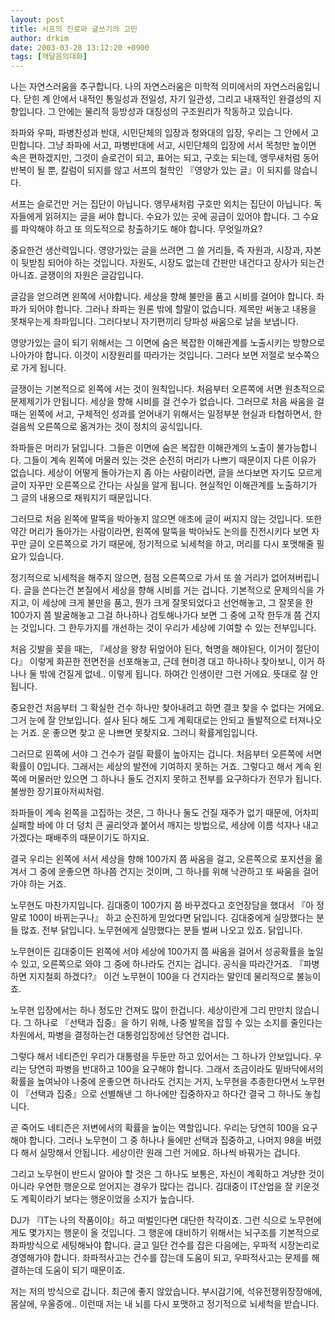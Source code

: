 ```yaml
---
layout: post
title: 서프의 진로와 글쓰기의 고민
author: drkim
date: 2003-03-28 13:12:20 +0900
tags: [깨달음의대화]
---
```

나는 자연스러움을 추구합니다. 나의 자연스러움은 미학적 의미에서의 자연스러움입니다. 닫힌 계 안에서 내적인 통일성과 전일성, 자기 일관성, 그리고 내재적인 완결성의 지향입니다. 그 안에는 물리적 등방성과 대칭성의 구조원리가 작동하고 있습니다.
  

  
좌파와 우파, 파병찬성과 반대, 시민단체의 입장과 청와대의 입장, 우리는 그 안에서 고민합니다. 그냥 좌파에 서고, 파병반대에 서고, 시민단체의 입장에 서서 목청만 높이면 속은 편하겠지만, 그것이 슬로건이 되고, 표어는 되고, 구호는 되는데, 앵무새처럼 동어반복이 될 뿐, 칼럼이 되지를 않고 서프의 철학인 『영양가 있는 글』이 되지를 않습니다.
  

  
서프는 슬로건만 거는 집단이 아닙니다. 앵무새처럼 구호만 외치는 집단이 아닙니다. 독자들에게 읽혀지는 글을 써야 합니다. 수요가 있는 곳에 공급이 있어야 합니다. 그 수요를 파악해야 하고 또 의도적으로 창출하기도 해야 합니다. 무엇일까요?
  

  
중요한건 생산력입니다. 영양가있는 글을 쓰려면 그 쓸 거리들, 즉 자원과, 시장과, 자본이 뒷받침 되어야 하는 것입니다. 자원도, 시장도 없는데 간판만 내건다고 장사가 되는건 아니죠. 글쟁이의 자원은 글감입니다.
  

  
글감을 얻으려면 왼쪽에 서야합니다. 세상을 향해 불만을 품고 시비를 걸어야 합니다. 좌파가 되어야 합니다. 그러나 좌파는 원론 밖에 할말이 없습니다. 제목만 써놓고 내용을 못채우는게 좌파입니다. 그러다보니 자기편끼리 당파성 싸움으로 날을 보냅니다.
  

  
영양가있는 글이 되기 위해서는 그 이면에 숨은 복잡한 이해관계를 노출시키는 방향으로 나아가야 합니다. 이것이 시장원리를 따라가는 것입니다. 그러다 보면 저절로 보수쪽으로 가게 됩니다.
  

  
글쟁이는 기본적으로 왼쪽에 서는 것이 원칙입니다. 처음부터 오른쪽에 서면 원초적으로 문제제기가 안됩니다. 세상을 향해 시비를 걸 건수가 없습니다. 그러므로 처음 싸움을 걸 때는 왼쪽에 서고, 구체적인 성과를 얻어내기 위해서는 일정부분 현실과 타협하면서, 한걸음씩 오른쪽으로 옮겨가는 것이 정치의 공식입니다.
  

  
좌파들은 머리가 닭입니다. 그들은 이면에 숨은 복잡한 이해관계의 노출이 불가능합니다. 그들이 계속 왼쪽에 머물러 있는 것은 순전히 머리가 나쁘기 때문이지 다른 이유가 없습니다. 세상이 어떻게 돌아가는지 좀 아는 사람이라면, 글을 쓰다보면 자기도 모르게 글이 자꾸만 오른쪽으로 간다는 사실을 알게 됩니다. 현실적인 이해관계를 노출하기가 그 글의 내용으로 채워지기 때문입니다.
  

  
그러므로 처음 왼쪽에 말뚝을 박아놓지 않으면 애초에 글이 써지지 않는 것입니다. 또한 약간 머리가 돌아가는 사람이라면, 왼쪽에 말뚝을 박아놔도 논의를 진전시키다 보면 자꾸만 글이 오른쪽으로 가기 때문에, 정기적으로 뇌세척을 하고, 머리를 다시 포맷해줄 필요가 있습니다.
  

  
정기적으로 뇌세척을 해주지 않으면, 점점 오른쪽으로 가서 또 쓸 거리가 없어져버립니다. 글을 쓴다는건 본질에서 세상을 향해 시비를 거는 겁니다. 기본적으로 문제의식을 가지고, 이 세상에 크게 불만을 품고, 뭔가 크게 잘못되었다고 선언해놓고, 그 잘못을 한 100가지 쯤 발굴해놓고 그걸 하나하나 검토해나가다 보면 그 중에 고작 한두개 쯤 건지는 것입니다. 그 한두가지를 개선하는 것이 우리가 세상에 기여할 수 있는 전부입니다.
  

  
처음 깃발을 꽂을 때는, 『세상을 왕창 뒤엎어야 된다, 혁명을 해야된다, 이거이 절단이다』 이렇게 화끈한 전면전을 선포해놓고, 근데 현미경 대고 하나하나 찾아보니, 이거 하나나 둘 밖에 건질게 없네.. 이렇게 됩니다. 하여간 인생이란 그런 거에요. 뜻대로 잘 안됩니다.
  

  
중요한건 처음부터 그 확실한 건수 하나만 찾아내려고 하면 결코 찾을 수 없다는 거에요. 그거 눈에 잘 안보입니다. 설사 된다 해도 그게 계획대로는 안되고 돌발적으로 터져나오는 거죠. 운 좋으면 찾고 운 나쁘면 못찾지요. 그러니 확률게임입니다.
  

  
그러므로 왼쪽에 서야 그 건수가 걸릴 확률이 높아지는 겁니다. 처음부터 오른쪽에 서면 확률이 0입니다. 그래서는 세상의 발전에 기여하지 못하는 거죠. 그렇다고 해서 계속 왼쪽에 머물러만 있으면 그 하나나 둘도 건지지 못하고 전부를 요구하다가 전무가 됩니다. 불쌍한 장기표아저씨처럼.
  

  
좌파들이 계속 왼쪽을 고집하는 것은, 그 하나나 둘도 건질 재주가 없기 때문에, 어차피 실패할 바에 야 더 덩치 큰 골리앗과 붙어서 깨지는 방법으로, 세상에 이름 석자나 내고 가겠다는 패배주의 때문이기도 하지요.
  

  
결국 우리는 왼쪽에 서서 세상을 향해 100가지 쯤 싸움을 걸고, 오른쪽으로 포지션을 옮겨서 그 중에 운좋으면 하나쯤 건지는 것이며, 그 하나를 위해 낙관하고 또 싸움을 걸어가야 하는 거죠.
  

  
노무현도 마찬가지입니다. 김대중이 100가지 쯤 바꾸겠다고 호언장담을 했대서 『아 정말로 100이 바뀌는구나』 하고 순진하게 믿었다면 닭입니다. 김대중에게 실망했다는 분들 많죠. 전부 닭입니다. 노무현에게 실망했다는 분들 벌써 나오고 있죠. 닭입니다.
  

  
노무현이든 김대중이든 왼쪽에 서야 세상에 100가지 쯤 싸움을 걸어서 성공확률을 높일 수 있고, 오른쪽으로 와야 그 중에 하나라도 건지는 겁니다. 공식을 따라간거죠. 『파병하면 지지철회 하겠다?』 이건 노무현이 100을 다 건지라는 말인데 물리적으로 불능이죠.
  

  
노무현 입장에서는 하나 정도만 건져도 많이 한겁니다. 세상이란게 그리 만만치 않습니다. 그 하나로 『선택과 집중』을 하기 위해, 나중 발목을 잡힐 수 있는 소지를 줄인다는 차원에서, 파병을 결정하는건 대통령입장에선 당연한 겁니다.
  

  
그렇다 해서 네티즌인 우리가 대통령을 두둔만 하고 있어서는 그 하나가 안보입니다. 우리는 당연히 파병을 반대하고 100을 요구해야 합니다. 그래서 조금이라도 밑바닥에서의 확률을 높여놔야 나중에 운좋으면 하나라도 건지는 거지, 노무현을 추종한다면서 노무현이 『선택과 집중』으로 선별해낸 그 하나에만 집중하자고 하다간 결국 그 하나도 놓칩니다.
  

  
곧 죽어도 네티즌은 저변에서의 확률을 높이는 역할입니다. 우리는 당연히 100을 요구해야 합니다. 그러나 노무현이 그 중 하나나 둘에만 선택과 집중하고, 나머지 98을 버렸다 해서 실망해서 안됩니다. 세상이란 원래 그런 거에요. 하나씩 바꿔가는 겁니다.
  

  
그리고 노무현이 반드시 알아야 할 것은 그 하나도 보통은, 자신이 계획하고 겨냥한 것이 아니라 우연한 행운으로 얻어지는 경우가 많다는 겁니다. 김대중이 IT산업을 잘 키운것도 계획이라기 보다는 행운이었을 소지가 높습니다.
  

  
DJ가 『IT는 나의 작품이야』하고 떠벌인다면 대단한 착각이죠. 그런 식으로 노무현에게도 몇가지는 행운이 올 것입니다. 그 행운에 대비하기 위해서는 뇌구조를 기본적으로 좌파방식으로 세팅해놔야 합니다. 글고 일단 건수를 잡은 다음에는, 우파적 시장논리로 경영해가야 합니다. 좌파적사고는 건수를 잡는데 도움이 되고, 우파적사고는 문제를 해결하는데 도움이 되기 때문이죠.
  

  
저는 저의 방식으로 갑니다. 최근에 좋지 않았습니다. 부시감기에, 석유전쟁위장장애에, 몸살에, 우울증에.. 이런때 저는 내 뇌를 다시 포맷하고 정기적으로 뇌세척을 받습니다.